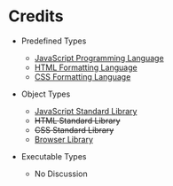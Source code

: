 # Credits

- Predefined Types
	- [JavaScript Programming Language](https://developer.mozilla.org/en-US/docs/Web/JavaScript/)
	- [HTML Formatting Language](https://developer.mozilla.org/en-US/docs/Web/HTML/)
	- [CSS Formatting Language](https://developer.mozilla.org/en-US/docs/Web/CSS/)

- Object Types
	- [JavaScript Standard Library](https://developer.mozilla.org/en-US/docs/Web/JavaScript/Reference/Global_Objects/)
	- ~~HTML Standard Library~~
	- ~~CSS Standard Library~~
	- [Browser Library](https://developer.mozilla.org/en-US/docs/Web/API/)

- Executable Types
	- No Discussion
